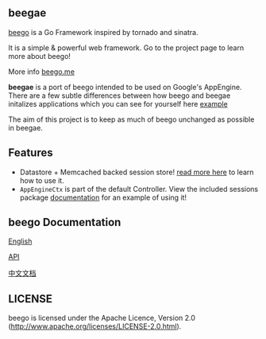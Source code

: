 ## beegae

[beego](http://github.com/astaxie/beego) is a Go Framework inspired by tornado and sinatra.

It is a simple & powerful web framework. Go to the project page to learn more about beego!

More info [beego.me](http://beego.me)

**beegae** is a port of beego intended to be used on Google's AppEngine. There are a few subtle differences between how beego and beegae initalizes applications which you can see for yourself here [example](https://github.com/astaxie/beegae/tree/master/example)

The aim of this project is to keep as much of beego unchanged as possible in beegae.

## Features

* Datastore + Memcached backed session store! [read more here](https://github.com/astaxie/beegae/tree/develop/session#beegae-session) to learn how to use it.
* `AppEngineCtx` is part of the default Controller. View the included sessions package [documentation](https://github.com/astaxie/beegae/tree/develop/session#beegae-session) for an example of using it!


## beego Documentation

[English](http://beego.me/docs/intro/)

[API](http://gowalker.org/github.com/astaxie/beego)

[中文文档](http://beego.me/docs/intro/)


## LICENSE

beego is licensed under the Apache Licence, Version 2.0
(http://www.apache.org/licenses/LICENSE-2.0.html).